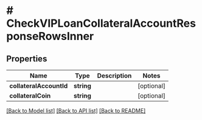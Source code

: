 # # CheckVIPLoanCollateralAccountResponseRowsInner

## Properties

Name | Type | Description | Notes
------------ | ------------- | ------------- | -------------
**collateralAccountId** | **string** |  | [optional]
**collateralCoin** | **string** |  | [optional]

[[Back to Model list]](../../README.md#models) [[Back to API list]](../../README.md#endpoints) [[Back to README]](../../README.md)
